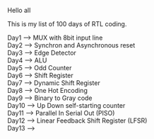 Hello all

This is my list of 100 days of RTL coding.

Day1 --> MUX with 8bit input line  
Day2 --> Synchron and Asynchronous reset  
Day3 --> Edge Detector   
Day4 --> ALU   
Day5 --> Odd Counter   
Day6 --> Shift Register  
Day7 --> Dynamic Shift Register    
Day8 --> One Hot Encoding  
Day9 --> Binary to Gray code  
Day10 --> Up Down self-starting counter  
Day11 --> Parallel In Serial Out (PISO)  
Day12 --> Linear Feedback Shift Register (LFSR)  
Day13 --> 
